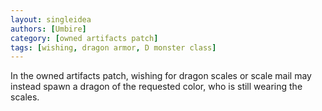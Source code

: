```yaml
---
layout: singleidea
authors: [Umbire]
category: [owned artifacts patch]
tags: [wishing, dragon armor, D monster class]
---
```

In the owned artifacts patch, wishing for dragon scales or scale mail may
instead spawn a dragon of the requested color, who is still wearing the scales.
